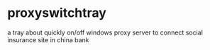 # proxyswitchtray
 a tray about quickly on/off windows proxy server to connect social insurance site in china bank 
